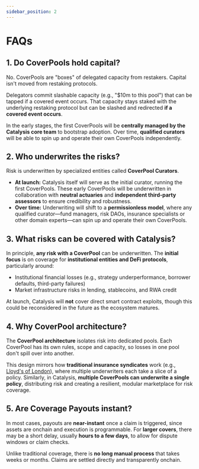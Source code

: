 ```yaml
---
sidebar_position: 2
---
```


# FAQs

## **1. Do CoverPools hold capital?**

No. CoverPools are "boxes" of delegated capacity from restakers. Capital isn't moved from restaking protocols.

Delegators commit slashable capacity (e.g., "$10m to this pool") that can be tapped if a covered event occurs. That capacity stays staked with the underlying restaking protocol but can be slashed and redirected **if a covered event occurs**.

In the early stages, the first CoverPools will be **centrally managed by the Catalysis core team** to bootstrap adoption. Over time, **qualified curators** will be able to spin up and operate their own CoverPools independently.

## **2. Who underwrites the risks?**

Risk is underwritten by specialized entities called **CoverPool Curators**.

- **At launch:** Catalysis itself will serve as the initial curator, running the first CoverPools. These early CoverPools will be underwritten in collaboration with **neutral actuaries** and **independent third-party assessors** to ensure credibility and robustness.
- **Over time:** Underwriting will shift to a **permissionless model**, where any qualified curator—fund managers, risk DAOs, insurance specialists or other domain experts—can spin up and operate their own CoverPools.

## **3. What risks can be covered with Catalysis?**

In principle, **any risk with a CoverPool** can be underwritten. The **initial focus** is on coverage for **institutional entities and DeFi protocols**, particularly around:

- Institutional financial losses (e.g., strategy underperformance, borrower defaults, third-party failures)
- Market infrastructure risks in lending, stablecoins, and RWA credit

At launch, Catalysis will **not** cover direct smart contract exploits, though this could be reconsidered in the future as the ecosystem matures.

## **4. Why CoverPool architecture?**

The **CoverPool architecture** isolates risk into dedicated pools. Each CoverPool has its own rules, scope and capacity, so losses in one pool don't spill over into another.

This design mirrors how **traditional insurance syndicates** work (e.g., [Lloyd's of London](https://www.lloyds.com/)), where multiple underwriters each take a slice of a policy. Similarly, in Catalysis, **multiple CoverPools can underwrite a single policy**, distributing risk and creating a resilient, modular marketplace for risk coverage.

## **5. Are Coverage Payouts instant?**

In most cases, payouts are **near-instant** once a claim is triggered, since assets are onchain and execution is programmable. For **larger covers**, there may be a short delay, usually **hours to a few days**, to allow for dispute windows or claim checks.

Unlike traditional coverage, there is **no long manual process** that takes weeks or months. Claims are settled directly and transparently onchain.
